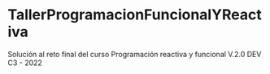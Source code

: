 # TallerProgramacionFuncionalYReactiva
Solución al reto final del curso Programación reactiva y funcional V.2.0 DEV C3 - 2022
